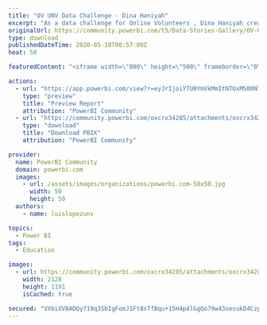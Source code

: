 ```yaml
---
title: "OV UNV Data Challenge - Dina Haniyah"
excerpt: "As a data challenge for Online Volunteers , Dina Haniyah created a report to represent the geographical mobilization and demographics of United"
originalUrl: https://community.powerbi.com/t5/Data-Stories-Gallery/OV-UNV-Data-Challenge-Dina-Haniyah/m-p/1082664
type: download
publishedDateTime: 2020-05-10T00:57:00Z
heat: 50

featuredContent: "<iframe width=\"800\" height=\"500\" frameborder=\"0\" src=\"https://app.powerbi.com/view?r=eyJrIjoiNTdjYzU4YjItYmNmYS00MzIyLWFjZDctNjNlZWQwMzQ2ZDRlIiwidCI6ImI0MThjNGZiLTBiYjQtNDBkMy1iYmIwLWIwMzI1YmQ5ZDA4ZiIsImMiOjEwfQ%3D%3D\"></iframe>"

actions:
  - url: "https://app.powerbi.com/view?r=eyJrIjoiYTU0YmVkMmItNTUxMS00NTBiLWIyNmItMTM5NjliZmU1NDJiIiwidCI6ImIzZTVkYjVlLTI5NDQtNDgzNy05OWY1LTc0ODhhY2U1NDMxOSIsImMiOjh9"
    type: "preview"
    title: "Preview Report"
    attribution: "PowerBI Community"
  - url: "https://community.powerbi.com/oxcrx34285/attachments/oxcrx34285/DataStoriesGallery/3917/2/OV%20UNV%20Data%20Challenge%20-%20Dina%20Haniyah.pbix"
    type: "download"
    title: "Download PBIX"
    attribution: "PowerBI Community"

provider:
  name: PowerBI Community
  domain: powerbi.com
  images:
    - url: /assets/images/organizations/powerbi.com-50x50.jpg
      width: 50
      height: 50
  authors:
    - name: luislopezunv

topics:
  - Power BI
tags:
  - Education

images:
  - url: https://community.powerbi.com/oxcrx34285/attachments/oxcrx34285/DataStoriesGallery/3917/1/DinaHaniyah_OV_UNV_DataChallenge.jpg
    width: 2128
    height: 1191
    isCached: true

secured: "VXbiXV8ADQy719q3SbIgFomJ1Ft8sTfBqu+15H4p4lGgQo79w43oesukD4CzpJzG3KoaZ7Keh5GIcZfHwpv9FsJghsKhMMy2H4192+BOSnxwVgUGPQ2zNLq9Q6zrgWQUUbLqeYlkUkVG+nb/U8Mne2XjQf/z+xcBaElss6Gw1U6u/NNykLASiPDKa/qE53l99bRgai1uXMyzEkfubN+gxCGDV7obuiVj1aMX7jE7VEbten3/TY1eno3wmg1uQaNXUSi2rdb8pWaMPeZ4RXjDuPsylA10G1Zt5BBEQFOIvxnUGUp9hoQuv99mSUqX/ZOdLIO9xgF2SeAyUhYDYbbJHnUM7yXDQQwnAv8yOAvZ+01tU6EKYm+KQGjBpD5WTWHcvuGERCR5om0aU45XJOKPJA==;lAcqhKvlgixx8ZFrCmOWsQ=="
---
```


